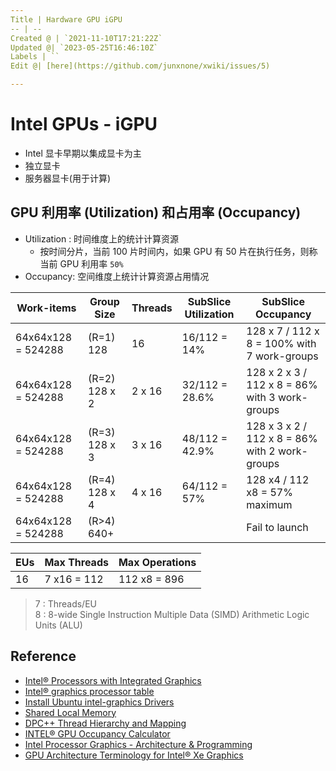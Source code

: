 ```yaml
---
Title | Hardware GPU iGPU
-- | --
Created @ | `2021-11-10T17:21:22Z`
Updated @| `2023-05-25T16:46:10Z`
Labels | ``
Edit @| [here](https://github.com/junxnone/xwiki/issues/5)

---
```

# Intel GPUs - iGPU

- Intel 显卡早期以集成显卡为主
- 独立显卡
- 服务器显卡(用于计算)


##  GPU 利用率 (Utilization) 和占用率 (Occupancy)

- Utilization : 时间维度上的统计计算资源
  - 按时间分片，当前 100 片时间内，如果 GPU 有 50 片在执行任务，则称当前 GPU 利用率 `50%` 
- Occupancy: 空间维度上统计计算资源占用情况


Work-items | Group Size | Threads | SubSlice Utilization | SubSlice Occupancy
-- | -- | -- | -- | --
64x64x128 = 524288    | (R=1) 128 | 16 | 16/112 = 14% | 128 x 7 / 112 x 8 = 100% with 7 work-groups
64x64x128 = 524288    | (R=2) 128 x 2| 2 x 16 | 32/112 = 28.6% | 128 x 2 x 3 / 112 x 8 = 86% with 3 work-groups
64x64x128 = 524288    | (R=3) 128 x 3| 3 x 16 | 48/112 = 42.9% | 128 x 3 x 2 / 112 x  8 = 86% with 2 work-groups
64x64x128 = 524288    | (R=4) 128 x 4| 4 x 16 | 64/112 = 57%  | 128 x4 / 112 x8 = 57% maximum
64x64x128 = 524288    | (R>4) 640+ |   |   | Fail to launch


EUs | Max Threads | Max Operations
-- | -- | --
16 | 7 x16 = 112 | 112 x8 = 896

> 7 : Threads/EU  
> 8 : 8-wide Single Instruction Multiple Data (SIMD) Arithmetic Logic Units (ALU) 


## Reference
- [Intel® Processors with Integrated Graphics](https://www.intel.com/content/www/us/en/develop/documentation/oneapi-gpu-optimization-guide/top/gen-arch.html)
- [Intel® graphics processor table](https://dgpu-docs.intel.com/devices/hardware-table.html)
- [Install Ubuntu intel-graphics Drivers](https://dgpu-docs.intel.com/index.html)
- [Shared Local Memory](https://www.intel.com/content/www/us/en/develop/documentation/oneapi-gpu-optimization-guide/top/kernels/slm.html)
- [DPC++ Thread Hierarchy and Mapping](https://www.intel.com/content/www/us/en/develop/documentation/oneapi-gpu-optimization-guide/top/thread-mapping.html)
- [INTEL® GPU Occupancy Calculator](https://oneapi-src.github.io/oneAPI-samples/Tools/GPU-Occupancy-Calculator/index.html)
- [Intel Processor Graphics - Architecture & Programming](https://www.intel.com/content/dam/develop/external/us/en/documents/intel-graphics-architecture-isa-and-microarchitecture-698638.pdf)
- [GPU Architecture Terminology for Intel® Xe Graphics](https://www.intel.com/content/www/us/en/developer/articles/technical/gpu-terminology-for-intel-xe.html)


